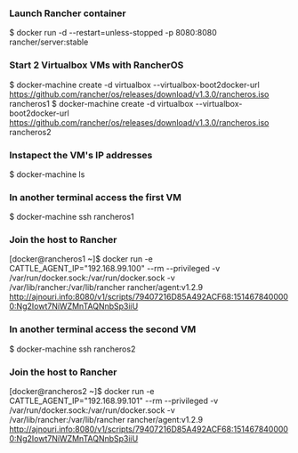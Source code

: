 
### Launch Rancher container
$ docker run -d --restart=unless-stopped -p 8080:8080 rancher/server:stable

### Start 2 Virtualbox VMs with RancherOS
$ docker-machine create -d virtualbox --virtualbox-boot2docker-url https://github.com/rancher/os/releases/download/v1.3.0/rancheros.iso rancheros1
$ docker-machine create -d virtualbox --virtualbox-boot2docker-url https://github.com/rancher/os/releases/download/v1.3.0/rancheros.iso rancheros2

### Instapect the VM's IP addresses
$ docker-machine ls

### In another terminal access the first VM
$ docker-machine ssh rancheros1

### Join the host to Rancher
[docker@rancheros1 ~]$ docker run -e CATTLE_AGENT_IP="192.168.99.100"  --rm --privileged -v /var/run/docker.sock:/var/run/docker.sock -v /var/lib/rancher:/var/lib/rancher rancher/agent:v1.2.9 http://ajnouri.info:8080/v1/scripts/79407216D85A492ACF68:1514678400000:Ng2Iowt7NiWZMnTAQNnbSp3iiU

### In another terminal access the second VM
$ docker-machine ssh rancheros2

### Join the host to Rancher
[docker@rancheros2 ~]$ docker run -e CATTLE_AGENT_IP="192.168.99.101"  --rm --privileged -v /var/run/docker.sock:/var/run/docker.sock -v /var/lib/rancher:/var/lib/rancher rancher/agent:v1.2.9 http://ajnouri.info:8080/v1/scripts/79407216D85A492ACF68:1514678400000:Ng2Iowt7NiWZMnTAQNnbSp3iiU

